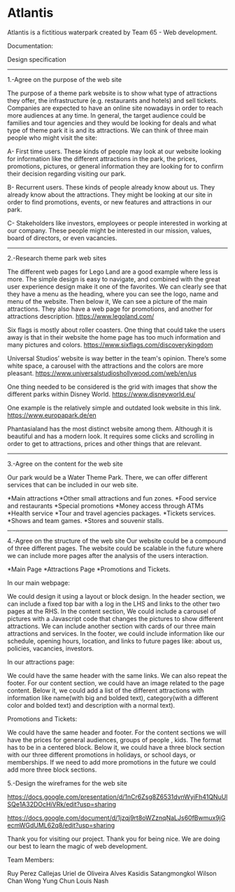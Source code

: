 # Atlantis
Atlantis is a fictitious waterpark created by Team 65 - Web development.

Documentation:

Design specification 

------------------------------

1.-Agree on the purpose of the web site

The purpose of a theme park website is to show what type of attractions they offer, the infrastructure (e.g. restaurants and hotels) and sell tickets. Companies are expected to have an online site nowadays in order to reach more audiences at any time.
In general, the target audience could be families and tour agencies and they would be looking for deals and what type of theme park it is and its attractions. We can think of three main people who might visit the site:

 A- First time users. These kinds of people may look at our website looking for information like the different attractions in the park, the prices, promotions, pictures, or general information they are looking for to confirm their decision regarding visiting our park.
 
B- Recurrent users. These kinds of people already know about us. They already know about the attractions. They might be looking at our site in order to find promotions, events, or new features and attractions in our park.

C- Stakeholders like investors, employees or people interested in working at our company. These people might be interested in our mission, values, board of directors, or even vacancies.

-------------------------
 
2.-Research theme park web sites 

The different web pages for Lego Land are a good example where less is more. The simple design is easy to navigate, and combined with the great user experience design make it one of the favorites. We can clearly see that they have a menu as the heading, where you can see the logo, name and menu of the website. Then below it, We can see a picture of the main attractions. They also have a web page for promotions, and another for attractions description.
  https://www.legoland.com/
  
Six flags is mostly about roller coasters. One thing that could take the users away is that in their website the home page has too much information and many pictures and colors. 
https://www.sixflags.com/discoverykingdom

Universal Studios’ website is way better in the team's opinion. There’s some white space, a carousel with the attractions and the colors are more pleasant.
https://www.universalstudioshollywood.com/web/en/us

One thing needed to be considered is the grid with images that show the different parks within Disney World.
https://www.disneyworld.eu/

One example is the relatively simple and outdated look website in this link.
https://www.europapark.de/en

Phantasialand has the most distinct website among them. Although it is beautiful and has a modern look. It requires some clicks and scrolling in order to get to attractions, prices and other things that are relevant.

-------------------------------

3.-Agree on the content for the web site

Our park would be a Water Theme Park. There, we can offer different services that can be included in our web site.

*Main attractions
*Other small attractions and fun zones.
*Food service and restaurants
*Special promotions
*Money access through ATMs
*Health service
*Tour and travel agencies packages.
*Tickets services.
*Shows and team games.
*Stores and souvenir stalls.

----------------------------

4.-Agree on the structure of the web site
Our website could be a compound of three different pages. The website could be scalable in the future where we can include more pages after the analysis of the users interaction.

*Main Page
*Attractions Page
*Promotions and Tickets.

In our main webpage:

 We could design it using a layout or block design. In the header section, we can include a fixed top bar with a log in the LHS and links to the other two pages at the RHS.
In the content section, We could include a carousel of pictures with a Javascript code that changes the pictures to show different attractions.  We can include another section with cards of our three main attractions and services.
In the footer, we could include information like our schedule, opening hours, location, and links to future pages like: about us, policies, vacancies, investors.

In our attractions page:

We could have the same header with the same links. We can also repeat the footer.
For our content section, we could have an image related to the page content. Below it, we could add a list of the different attractions with information like name(with big and bolded text), category(with a different color and bolded text) and description with a normal text).

Promotions and Tickets:

We could have the same header and footer. For the content sections we will have the prices for general audiences, groups of people , kids. The format has to be in a centered block.
Below it, we could have a three block section with our three different promotions in holidays, or school days, or memberships.
If we need to add more promotions in the future we could add more three block sections.

5.-Design the wireframes for the web site

https://docs.google.com/presentation/d/1nCr6Zsg8Z6531dvnWyiFh41QNuUlSQe1A32DOcHiVRk/edit?usp=sharing

https://docs.google.com/document/d/1jzqj9rt8oWZznqNaLJs60fBwmux9jGecmWGdUML62q8/edit?usp=sharing



Thank you for visiting our project. Thank you for being nice. We are doing our best to learn the magic of web development.

Team Members:

Ruy Perez Callejas
Uriel de Oliveira Alves
Kasidis Satangmongkol
Wilson Chan
Wong Yung Chun
Louis Nash

